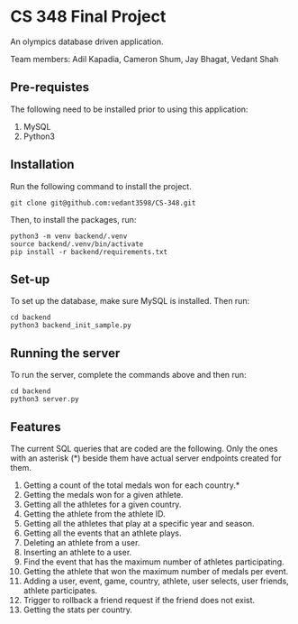 # CS 348 Final Project

An olympics database driven application.

Team members: Adil Kapadia, Cameron Shum, Jay Bhagat, Vedant Shah

## Pre-requistes

The following need to be installed prior to using this application:
1. MySQL
2. Python3

## Installation

Run the following command to install the project.
```
git clone git@github.com:vedant3598/CS-348.git
```

Then, to install the packages, run:
```
python3 -m venv backend/.venv
source backend/.venv/bin/activate
pip install -r backend/requirements.txt
```

## Set-up

To set up the database, make sure MySQL is installed. Then run:
```
cd backend
python3 backend_init_sample.py
```

## Running the server

To run the server, complete the commands above and then run:
```
cd backend
python3 server.py
```

## Features

The current SQL queries that are coded are the following. Only the ones with an asterisk (*) beside them have actual server endpoints created for them.
1. Getting a count of the total medals won for each country.*
2. Getting the medals won for a given athlete.
3. Getting all the athletes for a given country.
4. Getting the athlete from the athlete ID.
5. Getting all the athletes that play at a specific year and season.
6. Getting all the events that an athlete plays.
7. Deleting an athlete from a user.
8. Inserting an athlete to a user.
9. Find the event that has the maximum number of athletes participating.
10. Getting the athlete that won the maximum number of medals per event.
11. Adding a user, event, game, country, athlete, user selects, user friends, athlete participates.
12. Trigger to rollback a friend request if the friend does not exist.
13. Getting the stats per country.
